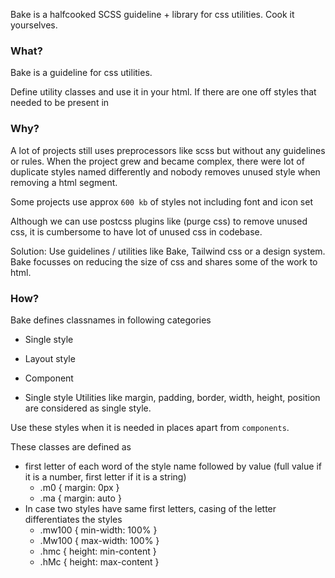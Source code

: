 Bake is a halfcooked SCSS guideline + library for css utilities.
Cook it yourselves.

### What?
Bake is a guideline for css utilities.

Define utility classes and use it in your html.
If there are one off styles that needed to be present in

### Why?
A lot of projects still uses preprocessors like scss but without any guidelines or rules.
When the project grew and became complex, there were lot of duplicate styles named differently and
nobody removes unused style when removing a html segment.

Some projects use approx `600 kb` of styles not including font and icon set

Although we can use postcss plugins like (purge css) to remove unused css, it is cumbersome to have lot of unused css in codebase.

Solution: Use guidelines / utilities like Bake, Tailwind css or a design system.
Bake focusses on reducing the size of css and shares some of the work to html.

### How?
Bake defines classnames in following categories

- Single style
- Layout style
- Component

- Single style
Utilities like margin, padding, border, width, height, position are considered as single style.

Use these styles when it is needed in places apart from `components`.

These classes are defined as
- first letter of each word of the style name followed by value (full value if it is a number, first letter if it is a string)
  - .m0 { margin: 0px }
  - .ma { margin: auto }
- In case two styles have same first letters, casing of the letter differentiates the styles
  - .mw100 { min-width: 100% }
  - .Mw100 { max-width: 100% }
  - .hmc { height: min-content }
  - .hMc { height: max-content }

